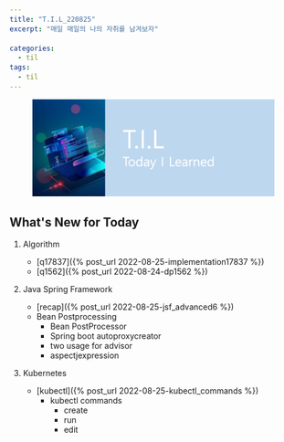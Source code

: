 ```yaml
---
title: "T.I.L_220825"
excerpt: "매일 매일의 나의 자취를 남겨보자"

categories:
  - til
tags:
  - til
---
```

<figure>
    <img src="/assets/images/til_image.png">
</figure>

## What's New for Today   
1. Algorithm
    - [q17837]({% post_url 2022-08-25-implementation17837 %})
    - [q1562]({% post_url 2022-08-24-dp1562 %})

2. Java Spring Framework
    - [recap]({% post_url 2022-08-25-jsf_advanced6 %})
    - Bean Postprocessing
        - Bean PostProcessor
        - Spring boot autoproxycreator
        - two usage for advisor
        - aspectjexpression
     
3. Kubernetes 
    - [kubectl]({% post_url 2022-08-25-kubectl_commands %})
       - kubectl commands
          - create
          - run
          - edit






  




